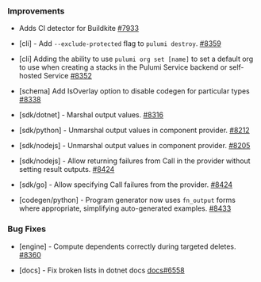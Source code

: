 ### Improvements
- Adds CI detector for Buildkite
  [#7933](https://github.com/pulumi/pulumi/pull/7933)

- [cli] - Add `--exclude-protected` flag to `pulumi destroy`.
  [#8359](https://github.com/pulumi/pulumi/pull/8359)

- [cli] Adding the ability to use `pulumi org set [name]` to set a default org
  to use when creating a stacks in the Pulumi Service backend or self-hosted Service
  [#8352](https://github.com/pulumi/pulumi/pull/8352)

- [schema] Add IsOverlay option to disable codegen for particular types
  [#8338](https://github.com/pulumi/pulumi/pull/8338)

- [sdk/dotnet] - Marshal output values.
  [#8316](https://github.com/pulumi/pulumi/pull/8316)

- [sdk/python] - Unmarshal output values in component provider.
  [#8212](https://github.com/pulumi/pulumi/pull/8212)

- [sdk/nodejs] - Unmarshal output values in component provider.
  [#8205](https://github.com/pulumi/pulumi/pull/8205)

- [sdk/nodejs] - Allow returning failures from Call in the provider without setting result outputs.
  [#8424](https://github.com/pulumi/pulumi/pull/8424)

- [sdk/go] - Allow specifying Call failures from the provider.
  [#8424](https://github.com/pulumi/pulumi/pull/8424)

- [codegen/python] - Program generator now uses `fn_output` forms where
  appropriate, simplifying auto-generated examples.
  [#8433](https://github.com/pulumi/pulumi/pull/8433)

### Bug Fixes

- [engine] - Compute dependents correctly during targeted deletes.
  [#8360](https://github.com/pulumi/pulumi/pull/8360)

- [docs] - Fix broken lists in dotnet docs
  [docs#6558](https://github.com/pulumi/docs/issues/6558)

